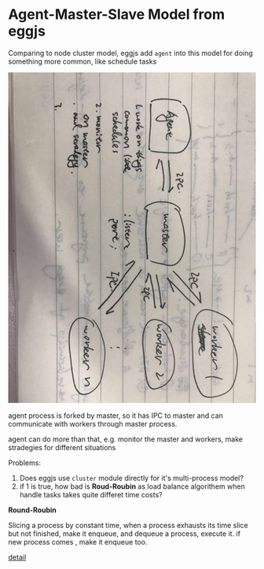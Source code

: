 # Agent-Master-Slave Model from eggjs

Comparing to node cluster model, eggjs add `agent` into this model for doing something more common, like schedule tasks

![img](./img/struct.jpg)

agent process is forked by master, so it has IPC to master and can communicate with workers through master process.

agent can do more than that, e.g. monitor the master and workers, make stradegies for different situations

Problems:

1. Does eggjs use `cluster` module directly for it's multi-process model?
2. if 1 is true, how bad is **Roud-Roubin** as load balance algorithem when handle tasks takes quite differet time costs?

**Round-Roubin**

Slicing a process by constant time, when a process exhausts its time slice but not finished, make it enqueue, and dequeue a process, execute it. if new process comes , make it enqueue too.


[detail](https://blog.csdn.net/ytdxyhz/article/details/52760960)
